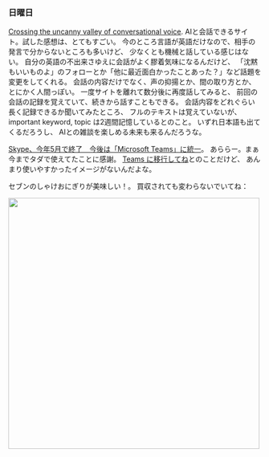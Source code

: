 ### 日曜日

[Crossing the uncanny valley of
conversational voice](https://www.sesame.com/research/crossing_the_uncanny_valley_of_voice).
AIと会話できるサイト。試した感想は、とてもすごい。
今のところ言語が英語だけなので、相手の発言で分からないところも多いけど、
少なくとも機械と話している感じはない。
自分の英語の不出来さゆえに会話がよく膠着気味になるんだけど、
「沈黙もいいものよ」のフォローとか「他に最近面白かったことあった？」など話題を変更をしてくれる。
会話の内容だけでなく、声の抑揚とか、間の取り方とか、とにかく人間っぽい。
一度サイトを離れて数分後に再度話してみると、
前回の会話の記録を覚えていて、続きから話すこともできる。
会話内容をどれぐらい長く記録できるか聞いてみたところ、
フルのテキストは覚えていないが、important keyword, topic は2週間記憶しているとのこと。
いずれ日本語も出てくるだろうし、
AIとの雑談を楽しめる未来も来るんだろうな。

[Skype、今年5月で終了　今後は「Microsoft Teams」に統一](https://ascii.jp/elem/000/004/254/4254368/)。
あららー。まぁ今までタダで使えてたことに感謝。
[Teams に移行してね](https://support.microsoft.com/ja-jp/skype/skype-%E3%81%AF-2025-%E5%B9%B4-5-%E6%9C%88%E3%81%AB%E5%BB%83%E6%AD%A2%E3%81%95%E3%82%8C%E3%82%8B-%E7%9F%A5%E3%81%A3%E3%81%A6%E3%81%8A%E3%81%8F%E3%81%B9%E3%81%8D%E3%81%93%E3%81%A8-2a7d2501-427f-485e-8be0-2068a9f90472)とのことだけど、
あんまり使いやすかったイメージがないんだよな。

セブンのしゃけおにぎりが美味しい！。
買収されても変わらないでいてね：

<img src="https://i.imgur.com/Hf5NfIL.jpeg" width="500">
